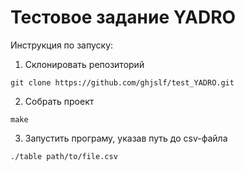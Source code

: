# Тестовое задание YADRO

Инструкция по запуску:
1. Склонировать репозиторий
```
git clone https://github.com/ghjslf/test_YADRO.git
```
2. Собрать проект
```
make
```
3. Запустить програму, указав путь до csv-файла
```
./table path/to/file.csv
```